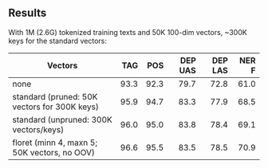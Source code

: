 ## Results

With 1M (2.6G) tokenized training texts and 50K 100-dim vectors, ~300K keys for
the standard vectors:

| Vectors                                      |  TAG |  POS | DEP UAS | DEP LAS | NER F |
| -------------------------------------------- | ---: | ---: | ------: | ------: | ----: |
| none                                         | 93.3 | 92.3 |    79.7 |    72.8 |  61.0 |
| standard (pruned: 50K vectors for 300K keys) | 95.9 | 94.7 |    83.3 |    77.9 |  68.5 |
| standard (unpruned: 300K vectors/keys)       | 96.0 | 95.0 |    83.8 |    78.4 |  69.1 |
| floret (minn 4, maxn 5; 50K vectors, no OOV) | 96.6 | 95.5 |    83.5 |    78.5 |  70.9 |
